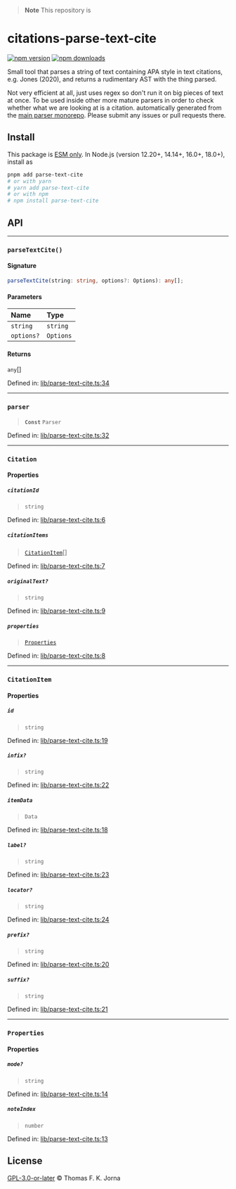 > **Note**
> This repository is

# citations-parse-text-cite

[![npm version](https://badge.fury.io/js/parse-text-cite.svg)](https://badge.fury.io/js/parse-text-cite) [![npm downloads](https://img.shields.io/npm/dm/parse-text-cite.svg)](https://www.npmjs.com/package/parse-text-cite)

Small tool that parses a string of text containing APA style in text citations, e.g. Jones (2020), and returns a rudimentary AST with the thing parsed.

Not very efficient at all, just uses regex so don't run it on big pieces of text at once. To be used inside other more mature parsers in order to check whether what we are looking at is a citation.
automatically generated from the [main parser monorepo](https://github.com/TrialAndErrorOrg/parsers). Please submit any issues or pull requests there.

## Install

This package is [ESM only](https://gist.github.com/sindresorhus/a39789f98801d908bbc7ff3ecc99d99c). In Node.js (version 12.20+, 14.14+, 16.0+, 18.0+), install as

```bash
pnpm add parse-text-cite
# or with yarn
# yarn add parse-text-cite
# or with npm
# npm install parse-text-cite
```

## API

***

### `parseTextCite()`

#### Signature

```ts
parseTextCite(string: string, options?: Options): any[];
```

#### Parameters

| Name | Type |
| :------ | :------ |
| `string` | `string` |
| `options?` | `Options` |

#### Returns

`any`[]

Defined in:  [lib/parse-text-cite.ts:34](https://github.com/TrialAndErrorOrg/parsers/blob/main/libs/citations/parse-text-cite/src/lib/parse-text-cite.ts#L34)

***

### `parser`

> **`Const`** `Parser`

Defined in:  [lib/parse-text-cite.ts:32](https://github.com/TrialAndErrorOrg/parsers/blob/main/libs/citations/parse-text-cite/src/lib/parse-text-cite.ts#L32)

***

### `Citation`

#### Properties

##### `citationId`

> `string`

Defined in:  [lib/parse-text-cite.ts:6](https://github.com/TrialAndErrorOrg/parsers/blob/main/libs/citations/parse-text-cite/src/lib/parse-text-cite.ts#L6)

##### `citationItems`

> [`CitationItem`](modules.md#citationitem)[]

Defined in:  [lib/parse-text-cite.ts:7](https://github.com/TrialAndErrorOrg/parsers/blob/main/libs/citations/parse-text-cite/src/lib/parse-text-cite.ts#L7)

##### `originalText?`

> `string`

Defined in:  [lib/parse-text-cite.ts:9](https://github.com/TrialAndErrorOrg/parsers/blob/main/libs/citations/parse-text-cite/src/lib/parse-text-cite.ts#L9)

##### `properties`

> [`Properties`](modules.md#properties)

Defined in:  [lib/parse-text-cite.ts:8](https://github.com/TrialAndErrorOrg/parsers/blob/main/libs/citations/parse-text-cite/src/lib/parse-text-cite.ts#L8)

***

### `CitationItem`

#### Properties

##### `id`

> `string`

Defined in:  [lib/parse-text-cite.ts:19](https://github.com/TrialAndErrorOrg/parsers/blob/main/libs/citations/parse-text-cite/src/lib/parse-text-cite.ts#L19)

##### `infix?`

> `string`

Defined in:  [lib/parse-text-cite.ts:22](https://github.com/TrialAndErrorOrg/parsers/blob/main/libs/citations/parse-text-cite/src/lib/parse-text-cite.ts#L22)

##### `itemData`

> `Data`

Defined in:  [lib/parse-text-cite.ts:18](https://github.com/TrialAndErrorOrg/parsers/blob/main/libs/citations/parse-text-cite/src/lib/parse-text-cite.ts#L18)

##### `label?`

> `string`

Defined in:  [lib/parse-text-cite.ts:23](https://github.com/TrialAndErrorOrg/parsers/blob/main/libs/citations/parse-text-cite/src/lib/parse-text-cite.ts#L23)

##### `locator?`

> `string`

Defined in:  [lib/parse-text-cite.ts:24](https://github.com/TrialAndErrorOrg/parsers/blob/main/libs/citations/parse-text-cite/src/lib/parse-text-cite.ts#L24)

##### `prefix?`

> `string`

Defined in:  [lib/parse-text-cite.ts:20](https://github.com/TrialAndErrorOrg/parsers/blob/main/libs/citations/parse-text-cite/src/lib/parse-text-cite.ts#L20)

##### `suffix?`

> `string`

Defined in:  [lib/parse-text-cite.ts:21](https://github.com/TrialAndErrorOrg/parsers/blob/main/libs/citations/parse-text-cite/src/lib/parse-text-cite.ts#L21)

***

### `Properties`

#### Properties

##### `mode?`

> `string`

Defined in:  [lib/parse-text-cite.ts:14](https://github.com/TrialAndErrorOrg/parsers/blob/main/libs/citations/parse-text-cite/src/lib/parse-text-cite.ts#L14)

##### `noteIndex`

> `number`

Defined in:  [lib/parse-text-cite.ts:13](https://github.com/TrialAndErrorOrg/parsers/blob/main/libs/citations/parse-text-cite/src/lib/parse-text-cite.ts#L13)

## License

[GPL-3.0-or-later](LICENSE) © Thomas F. K. Jorna
